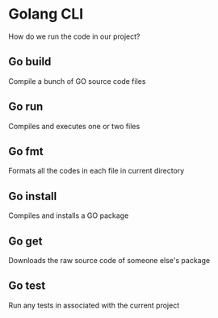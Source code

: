 # Golang CLI

How do we run the code in our project?

## Go build

Compile a bunch of GO source code files

## Go run

Compiles and executes one or two files

## Go fmt

Formats all the codes in each file in current directory

## Go install

Compiles and installs a GO package

## Go get

Downloads the raw source code of someone else's package

## Go test

Run any tests in associated with the current project
